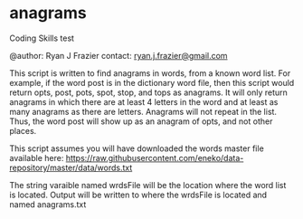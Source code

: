 # anagrams
Coding Skills test

@author: Ryan J Frazier
contact: ryan.j.frazier@gmail.com

This script is written to find anagrams in words, from a known word list. 
For example, if the word post is in the dictionary word file, then this 
script would return opts, post, pots, spot, stop, and tops as anagrams. 
It will only return anagrams in which there are at least 4 letters in the 
word and at least as many anagrams as there are letters. Anagrams will not 
repeat in the list. Thus, the word post will show up as an anagram of opts, 
and not other places.

This script assumes you will have downloaded the words master file
available here: 
https://raw.githubusercontent.com/eneko/data-repository/master/data/words.txt

The string varaible named wrdsFile will be the location where the word list is
located.
Output will be written to where the wrdsFile is located and named anagrams.txt
